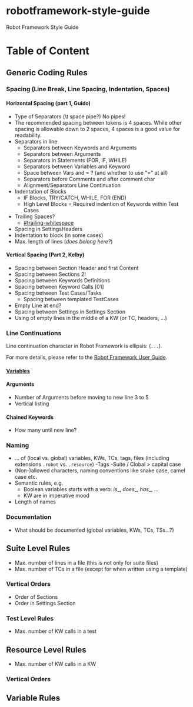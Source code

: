 # robotframework-style-guide
Robot Framework Style Guide

# Table of Content

## Generic Coding Rules

### Spacing (Line Break, Line Spacing, Indentation, Spaces)

#### Horizontal Spacing  (part 1, Guido)

- Type of Separators (\t space pipe?) No pipes!
- The recommended spacing between tokens is 4 spaces. While other spacing is allowable down to 2 spaces, 4 spaces is a good value for readability.
- Separators in line
  - Separators between Keywords and Arguments
  - Separators between Arguments
  - Separators in Statements (FOR, IF, WHILE)
  - Separators between Variables and Keyword
  - Space between Vars and = ? (and whether to use "=" at all)
  - Separators before Comments and after comment char
  - Alignment/Separators Line Continuation
- Indentation of Blocks
  - IF Blocks, TRY/CATCH, WHILE, FOR (END)
  - High Level Blocks = Required indention of Keywords within Test Cases
- Trailing Spaces?
  - [#trailing-whitespace](https://robocop.readthedocs.io/en/stable/rules.html#trailing-whitespace)
- Spacing in SettingsHeaders
- Indentation to block (in some cases)
- Max. length of lines (_does belong here?_)


#### Vertical Spacing (Part 2, Kelby)
- Spacing between Section Header and first Content
- Spacing between Sections 2!
- Spacing between Keywords Definitions
- Spacing between Keyword Calls [01]
- Spacing between Test Cases/Tasks
  - Spacing between templated TestCases
- Empty Line at end?
- Spacing between Settings in Settings Section
- Using of empty lines in the middle of a KW (or TC, headers, ...)

### Line Continuations

Line continuation character in Robot Framework is ellipsis: (`...`).

For more details, please refer to the [Robot Framework User Guide](https://robotframework.org/robotframework/latest/RobotFrameworkUserGuide.html#dividing-data-to-several-rows).

#### [Variables](Resources/line_continuations_variables.md)

#### Arguments
- Number of Arguments before moving to new line 3 to 5
- Vertical listing

#### Chained Keywords
- How many until new line?


### Naming
- ... of (local vs. global) variables, KWs, TCs, tags, files (including extensions `.robot` vs. `.resource`)
-Tags
-Suite / Clobal > capital case
- (Non-)allowed characters, naming conventions like snake case, camel case etc.
- Semantic rules, e.g.
  - Boolean variables starts with a verb: _is__, _does__, _has__, ...
  - KW are in imperative mood
- Length of names

### Documentation
- What should be documented (global variables, KWs, TCs, TSs...?)

## Suite Level Rules
- Max. number of lines in a file (this is not only for suite files)
- Max. number of TCs in a file (except for when written using a template)

### Vertical Orders
- Order of Sections
- Order in Settings Section

### Test Level Rules
- Max. number of KW calls in a test

## Resource Level Rules
- Max. number of KW calls in a KW


### Vertical Orders


## Variable Rules
